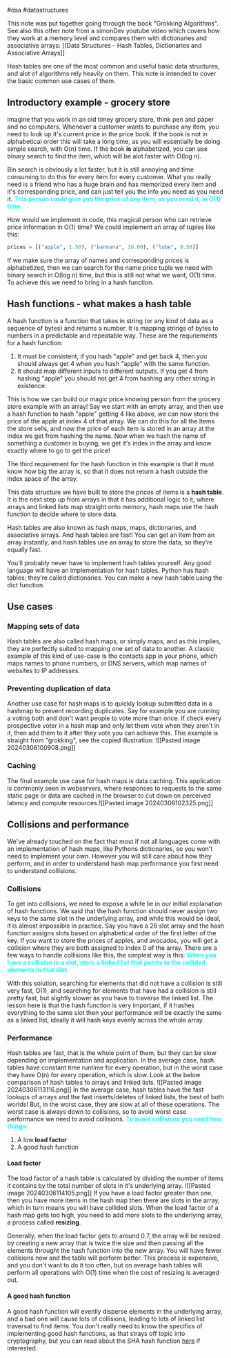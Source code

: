 #dsa #datastructures 

This note was put together going through the book "Grokking Algorithms". See also this other note from a simonDev youtube video which covers how they work at a memory level and compares them with dictionaries and associative arrays: [[Data Structures - Hash Tables, Dictionaries and Associative Arrays]]

Hash tables are one of the most common and useful basic data structures, and alot of algorithms rely heavily on them. This note is intended to cover the basic common use cases of them.

## Introductory example - grocery store
Imagine that you work in an old timey grocery store, think pen and paper and no computers. Whenever a customer wants to purchase any item, you need to look up it's current price in the price book. If the book is not in alphabetical order this will take a long time, as you will essentially be doing simple search, with O(n) time. If the book **is** alphabetized, you can use binary search to find the item, which will be alot faster with O(log n).

Bin search is obviously a lot faster, but it is still annoying and time consuming to do this for every item for every customer. What you really need is a friend who has a huge brain and has memorized every item and it's corresponding price, and can just tell you the info you need as you need it. <span style="color: cyan; font-weight: bold;">This person could give you the price of any item, as you need it, in O(1) time.</span>

How would we implement in code, this magical person who can retrieve price information in O(1) time? We could implement an array of tuples like this:
```python
prices = [("apple", 1.50), ("bannana", 10.00), ("lube", 0.50)]
```
If we make sure the array of names and corresponding prices is alphabetized, then we can search for the name price tuple we need with binary search in O(log n) time, but this is still not what we want, O(1) time. To achieve this we need to bring in a hash function.

## Hash functions - what makes a hash table
A hash function is a function that takes in string (or any kind of data as a sequence of bytes) and returns a number. It is mapping strings of bytes to numbers in a predictable and repeatable way. These are the requriements for a hash function:
1) It must be consistent, if you hash "apple" and get back 4, then you should always get 4 when you hash "apple" with the same function.
2) It should map different inputs to different outputs. If you get 4 from hashing "apple" you should not get 4 from hashing any other string in existence.

This is how we can build our magic price knowing person from the grocery store example with an array! Say we start with an empty array, and then use a hash function to hash "apple" getting 4 like above, we can now store the price of the apple at index 4 of that array. We can do this for all the items the store sells, and now the price of each item is stored in an array at the index we get from hashing the name. Now when we hash the name of something a customer is buying, we get it's index in the array and know exactly where to go to get the price!

The third requirement for the hash function in this example is that it must know how big the array is, so that it does not return a hash outside the index space of the array. 

This data structure we have built to store the prices of items is a **hash table**. It is the next step up from arrays in that it has additional logic to it, where arrays and linked lists map straight onto memory, hash maps use the hash function to decide where to store data. 

Hash tables are also known as hash maps, maps, dictionaries, and associative arrays. And hash tables are fast! You can get an item from an array instantly, and hash tables use an array to store the data, so they’re equally fast.

You’ll probably never have to implement hash tables yourself. Any good language will have an implementation for hash tables. Python has hash tables; they’re called dictionaries. You can make a new hash table using the dict function.

## Use cases
### Mapping sets of data
Hash tables are also called hash maps, or simply maps, and as this implies, they are perfectly suited to mapping one set of data to another. A classic example of this kind of use-case is the contacts app in your phone, which maps names to phone numbers, or DNS servers, which map names of websites to IP addresses.

### Preventing duplication of data
Another use case for hash maps is to quickly lookup submitted data in a hashmap to prevent recording duplicates. Say for example you are running a voting both and don't want people to vote more than once. If check every prospective voter in a hash map and only let them vote when they aren't in it, then add them to it after they vote you can achieve this. This example is straight from "grokking", see the copied illustration:
![[Pasted image 20240306100908.png]]

### Caching
The final example use case for hash maps is data caching. This application is commonly seen in webservers, where responses to requests to the same static page or data are cached in the browser to cut down on perceived latency and compute resources.![[Pasted image 20240306102325.png]]

## Collisions and performance
We've already touched on the fact that most if not all languages come with an implementation of hash maps, like Pythons dictionaries, so you won't need to implement your own. However you will still care about how they perform, and in order to understand hash map performance you first need to understand collisions.

### Collisions
To get into collisions, we need to expose a white lie in our initial explanation of hash functions. We said that the hash function should never assign two keys to the same slot in the underlying array, and while this would be ideal, it is almost impossible in practice. Say you have a 26 slot array and the hash function assigns slots based on alphabetical order of the first letter of the key. If you want to store the prices of apples, and avocados, you will get a collision where they are both assigned to index 0 of the array.  There are a few ways to handle collisions like this, the simplest way is this: <span style="color: cyan; font-weight: bold;">When you have a collision in a slot, store a linked list that points to the collided elements in that slot.</span>

With this solution, searching for elements that did not have a collision is still very fast, O(1), and searching for elements that have had a collision is still pretty fast, but slightly slower as you have to traverse the linked list. The lesson here is that the hash function is very important, if it hashes everything to the same slot then your performance will be exactly the same as a linked list, ideally it will hash keys evenly across the whole array.

### Performance
Hash tables are fast, that is the whole point of them, but they can be slow depending on implementation and application. In the average case, hash tables have constant time runtime for every operation, but in the worst case they have O(n) for every operation, which is slow. Look at the below comparison of hash tables to arrays and linked lists.
![[Pasted image 20240306113116.png]]
In the average case, hash tables have the fast lookups of arrays and the fast inserts/deletes of linked lists, the best of both worlds! But, in the worst case, they are slow at all of these operations. The worst case is always down to collisions, so to avoid worst case performance we need to avoid collisions. <span style="color: cyan; font-weight: bold;">To avoid collisions you need two things:</span>
1. A low **load factor**
2. A good hash function

#### Load factor
The load factor of a hash table is calculated by dividing the number of items it contains by the total number of slots in it's underlying array.
![[Pasted image 20240306114105.png]]
If you have a load factor greater than one, then you have more items in the hash map then there are slots in the array, which in turn means you will have collided slots. When the load factor of a hash map gets too high, you need to add more slots to the underlying array, a process called **resizing**.

Generally, when the load factor gets to around 0.7, the array will be resized by creating a new array that is twice the size and then passing all the elements throught the hash function into the new array. You will have fewer collisions now and the table will perform better. This process is expensive, and you don't want to do it too often, but on average hash tables will perform all operations with O(1) time when the cost of resizing is averaged out.

#### A good hash function
A good hash function will evenlly disperse elements in the underlying array, and a bad one will cause lots of collisions, leading to lots of linked list traversal to find items. You don't really need to know the specifics of implementing good hash functions, as that strays off topic into cryptography, but you can read about the SHA hash function [here](https://brilliant.org/wiki/secure-hashing-algorithms/) if interested.